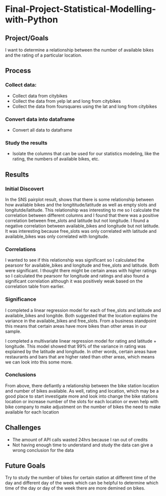 # Final-Project-Statistical-Modelling-with-Python

## Project/Goals
I want to determine a relationship between the number of available bikes and the rating of a particular location.

## Process
### Collect data:
- Collect data from citybikes
- Collect the data from yelp lat and long from citybikes
- Collect the data from foursquares using the lat and long from citybikes
### Convert data into dataframe
- Convert all data to dataframe
### Study the results
- Isolate the columns that can be used for our statistics modeling, like the rating, the numbers of available bikes, etc.

## Results
### Initial Discovert
In the SNS pairplot result, shows that there is some relationship between how available bikes and the longititude/latitude as well as empty slots and longitutde/latitude.
This relationship was interesting to me so I calculate the correlation between different columns and I found that there was a positive correlation between free_slots and latitude but not longitude.
I found a negative correlation between available_bikes and longitude but not latitude. It was interesting because free_slots was only correlated with latitude and available_bikes was only correlated with longitude.

### Correlations
I wanted to see if this relationship was significant so I calculated the pearsonr for available_bikes and longitude and free_slots and latitude. Both were significant.
I thought there might be certain areas with higher ratings so I calculated the pearsonr for longitude and ratings and also found a significant correlation although it was positively weak based on the correlation table from earlier.

### Significance 
I completed a linear regression model for each of free_slots and latitude and available_bikes and longitde. Both suggested that the location explains the variance in the available_bikes and free_slots. From a business standpoint
this means that certain areas have more bikes than other areas in our sample.

I completed a multivariate linear regression model for rating and latitude + longitude. This model showed that 99% of the variance in rating was explained by the latitude and longitude. In other words, certain areas have restaurants
and bars that are higher rated than other areas, which means we can look into this some more.

### Conclusions
From above, there defiantly a relationship between the bike station location and number of bikes available. As well, rating and location, which may be a good place to start investigate more and look into change the bike stations location or increase number of the slots for each location or even help with bike company to make adjustment on the number of bikes the need to make available for each location

## Challenges 
- The amount of API calls wasted 24hrs because I ran out of credits
- Not having enough time to understand and study the data can give a wrong conclusion for the data

## Future Goals
Try to study the number of bikes for certain station at different time of the day and different day of the week which can be helpful to determine which time of the day or day of the week there are more demined on bikes. 
